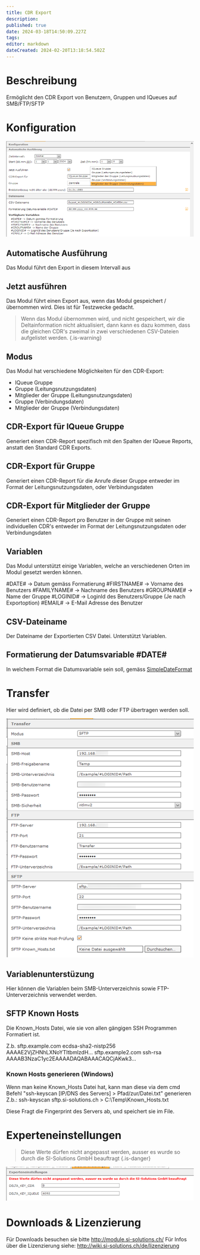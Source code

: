 ```yaml
---
title: CDR Export
description: 
published: true
date: 2024-03-18T14:50:09.227Z
tags: 
editor: markdown
dateCreated: 2024-02-20T13:18:54.502Z
---
```


# Beschreibung

Ermöglicht den CDR Export von Benutzern, Gruppen und IQueues auf SMB/FTP/SFTP

# Konfiguration

![1.PNG](/uploads/cdr-export/1.PNG)

## Automatische Ausführung
Das Modul führt den Export in diesem Intervall aus

## Jetzt ausführen
Das Modul führt einen Export aus, wenn das Modul gespeichert / übernommen wird.
Dies ist für Testzwecke gedacht.

> Wenn das Modul übernommen wird, und nicht gespeichert, wir die Deltainformation nicht aktualisiert, dann kann es dazu kommen, dass die gleichen CDR's zweimal in zwei verschiedenen CSV-Dateien aufgelistet werden.
{.is-warning}

## Modus
Das Modul hat verschiedene Möglichkeiten für den CDR-Export:

- IQueue Gruppe
- Gruppe (Leitungsnutzungsdaten)
- Mitglieder der Gruppe  (Leitungsnutzungsdaten)
- Gruppe (Verbindungsdaten)
- Mitglieder der Gruppe (Verbindungsdaten)

## CDR-Export für IQueue Gruppe
Generiert einen CDR-Report spezifisch mit den Spalten der IQueue Reports, anstatt den Standard CDR Exports.

## CDR-Export für Gruppe 
Generiert einen CDR-Report für die Anrufe dieser Gruppe entweder im Format der Leitungsnutzungsdaten, oder Verbindungsdaten

## CDR-Export für Mitglieder der Gruppe
Generiert einen CDR-Report pro Benutzer in der Gruppe mit seinen individuellen CDR's entweder im Format der Leitungsnutzungsdaten oder Verbindungsdaten

## Variablen
Das Modul unterstützt einige Variablen, welche an verschiedenen Orten im Modul gesetzt werden können.

#DATE# -> Datum gemäss Formatierung
#FIRSTNAME# -> Vorname des Benutzers
#FAMILYNAME# -> Nachname des Benutzers
#GROUPNAME# -> Name der Gruppe
#LOGINID# -> LoginId des Benutzers/Gruppe (Je nach Exportoption)
#EMAIL# -> E-Mail Adresse des Benutzer

## CSV-Dateiname
Der Dateiname der Exportierten CSV Datei. Unterstützt Variablen.

## Formatierung der Datumsvariable #DATE#
In welchem Format die Datumsvariable sein soll, gemäss [SimpleDateFormat](https://docs.oracle.com/javase/7/docs/api/java/text/SimpleDateFormat.html)

# Transfer
Hier wird definiert, ob die Datei per SMB oder FTP übertragen werden soll.

![2.PNG](/uploads/cdr-export/2.PNG)

## Variablenunterstüzung
Hier können die Variablen beim SMB-Unterverzeichnis sowie FTP-Unterverzeichnis verwendet werden.

## SFTP Known Hosts
Die Known_Hosts Datei, wie sie von allen gängigen SSH Programmen Formatiert ist.

Z.b.
sftp.example.com ecdsa-sha2-nistp256 AAAAE2VjZHNhLXNoYTItbmlzdH...
sftp.example2.com ssh-rsa AAAAB3NzaC1yc2EAAAADAQABAAACAQCjAKwk3...

### Known Hosts generieren (Windows)
Wenn man keine Known_Hosts Datei hat, kann man diese via dem cmd Befehl "ssh-keyscan \[IP/DNS des Servers] \> Pfad/zur/Datei.txt" generieren
Z.b.: ssh-keyscan sftp.si-solutions.ch > C:\Temp\Known_Hosts.txt

Diese Fragt die Fingerprint des Servers ab, und speichert sie im File.

# Experteneinstellungen

> Diese Werte dürfen nicht angepasst werden, ausser es wurde so durch die SI-Solutions GmbH beauftragt
{.is-danger}

![3.PNG](/uploads/cdr-export/3.PNG)

# Downloads & Lizenzierung
Für Downloads besuchen sie bitte http://module.si-solutions.ch/
Für Infos über die Lizenzierung siehe: http://wiki.si-solutions.ch/de/lizenzierung